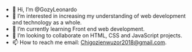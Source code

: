 - 👋 Hi, I’m @GozyLeonardo
- 👀 I’m interested in increasing my understanding of web development and technology as a whole.
- 🌱 I’m currently learning Front end web development. 
- 💞️ I’m looking to collaborate on HTML, CSS and JavaScript projects.
- 📫 How to reach me email: Chigozienwuzor2018@gmail.com.

<!---
GozyLeonardo/GozyLeonardo is a ✨ special ✨ repository because its `README.md` (this file) appears on your GitHub profile.
You can click the Preview link to take a look at your changes.
--->
